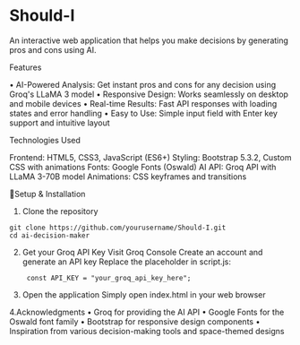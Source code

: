 # Should-I
An interactive web application that helps you make decisions by generating pros and cons using AI.

Features

• AI-Powered Analysis: Get instant pros and cons for any decision using Groq's LLaMA 3 model
• Responsive Design: Works seamlessly on desktop and mobile devices
• Real-time Results: Fast API responses with loading states and error handling
• Easy to Use: Simple input field with Enter key support and intuitive layout

Technologies Used

Frontend: HTML5, CSS3, JavaScript (ES6+)
Styling: Bootstrap 5.3.2, Custom CSS with animations
Fonts: Google Fonts (Oswald)
AI API: Groq API with LLaMA 3-70B model
Animations: CSS keyframes and transitions

🔧Setup & Installation

1. Clone the repository
  ```
  git clone https://github.com/yourusername/Should-I.git
  cd ai-decision-maker
  ```
2. Get your Groq API Key
    Visit Groq Console
    Create an account and generate an API key
    Replace the placeholder in script.js:
   ```
    const API_KEY = "your_groq_api_key_here";
   ```
3. Open the application
  Simply open index.html in your web browser

4.Acknowledgments
• Groq for providing the AI API
• Google Fonts for the Oswald font family
• Bootstrap for responsive design components
• Inspiration from various decision-making tools and space-themed designs

